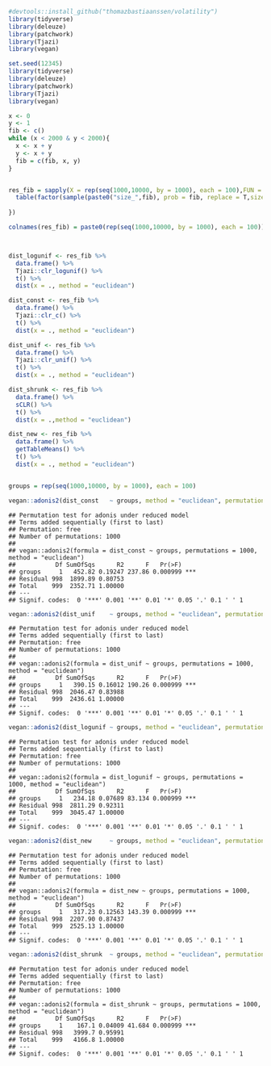 ``` r
#devtools::install_github("thomazbastiaanssen/volatility")
library(tidyverse)
library(deleuze)
library(patchwork)
library(Tjazi)
library(vegan)
```

``` r
set.seed(12345)
library(tidyverse)
library(deleuze)
library(patchwork)
library(Tjazi)
library(vegan)

x <- 0
y <- 1
fib <- c()
while (x < 2000 & y < 2000){
  x <- x + y
  y <- x + y
  fib = c(fib, x, y)
}


res_fib = sapply(X = rep(seq(1000,10000, by = 1000), each = 100),FUN = function(x){
  table(factor(sample(paste0("size_",fib), prob = fib, replace = T,size = x ),levels = paste0("size_",fib)))
  
})

colnames(res_fib) = paste0(rep(seq(1000,10000, by = 1000), each = 100))



dist_logunif <- res_fib %>%
  data.frame() %>%
  Tjazi::clr_logunif() %>%
  t() %>%
  dist(x = ., method = "euclidean")  

dist_const <- res_fib %>%  
  data.frame() %>%
  Tjazi::clr_c() %>%
  t() %>%
  dist(x = ., method = "euclidean")  

dist_unif <- res_fib %>%
  data.frame() %>%
  Tjazi::clr_unif() %>%
  t() %>%
  dist(x = ., method = "euclidean")  

dist_shrunk <- res_fib %>%
  data.frame() %>%
  sCLR() %>%
  t() %>%
  dist(x = .,method = "euclidean")

dist_new <- res_fib %>% 
  data.frame() %>%
  getTableMeans() %>%
  t() %>%
  dist(x = ., method = "euclidean")


groups = rep(seq(1000,10000, by = 1000), each = 100)

vegan::adonis2(dist_const   ~ groups, method = "euclidean", permutations = 1000)
```

    ## Permutation test for adonis under reduced model
    ## Terms added sequentially (first to last)
    ## Permutation: free
    ## Number of permutations: 1000
    ## 
    ## vegan::adonis2(formula = dist_const ~ groups, permutations = 1000, method = "euclidean")
    ##           Df SumOfSqs      R2      F   Pr(>F)    
    ## groups     1   452.82 0.19247 237.86 0.000999 ***
    ## Residual 998  1899.89 0.80753                    
    ## Total    999  2352.71 1.00000                    
    ## ---
    ## Signif. codes:  0 '***' 0.001 '**' 0.01 '*' 0.05 '.' 0.1 ' ' 1

``` r
vegan::adonis2(dist_unif    ~ groups, method = "euclidean", permutations = 1000)
```

    ## Permutation test for adonis under reduced model
    ## Terms added sequentially (first to last)
    ## Permutation: free
    ## Number of permutations: 1000
    ## 
    ## vegan::adonis2(formula = dist_unif ~ groups, permutations = 1000, method = "euclidean")
    ##           Df SumOfSqs      R2      F   Pr(>F)    
    ## groups     1   390.15 0.16012 190.26 0.000999 ***
    ## Residual 998  2046.47 0.83988                    
    ## Total    999  2436.61 1.00000                    
    ## ---
    ## Signif. codes:  0 '***' 0.001 '**' 0.01 '*' 0.05 '.' 0.1 ' ' 1

``` r
vegan::adonis2(dist_logunif ~ groups, method = "euclidean", permutations = 1000)
```

    ## Permutation test for adonis under reduced model
    ## Terms added sequentially (first to last)
    ## Permutation: free
    ## Number of permutations: 1000
    ## 
    ## vegan::adonis2(formula = dist_logunif ~ groups, permutations = 1000, method = "euclidean")
    ##           Df SumOfSqs      R2      F   Pr(>F)    
    ## groups     1   234.18 0.07689 83.134 0.000999 ***
    ## Residual 998  2811.29 0.92311                    
    ## Total    999  3045.47 1.00000                    
    ## ---
    ## Signif. codes:  0 '***' 0.001 '**' 0.01 '*' 0.05 '.' 0.1 ' ' 1

``` r
vegan::adonis2(dist_new     ~ groups, method = "euclidean", permutations = 1000)
```

    ## Permutation test for adonis under reduced model
    ## Terms added sequentially (first to last)
    ## Permutation: free
    ## Number of permutations: 1000
    ## 
    ## vegan::adonis2(formula = dist_new ~ groups, permutations = 1000, method = "euclidean")
    ##           Df SumOfSqs      R2      F   Pr(>F)    
    ## groups     1   317.23 0.12563 143.39 0.000999 ***
    ## Residual 998  2207.90 0.87437                    
    ## Total    999  2525.13 1.00000                    
    ## ---
    ## Signif. codes:  0 '***' 0.001 '**' 0.01 '*' 0.05 '.' 0.1 ' ' 1

``` r
vegan::adonis2(dist_shrunk  ~ groups, method = "euclidean", permutations = 1000)
```

    ## Permutation test for adonis under reduced model
    ## Terms added sequentially (first to last)
    ## Permutation: free
    ## Number of permutations: 1000
    ## 
    ## vegan::adonis2(formula = dist_shrunk ~ groups, permutations = 1000, method = "euclidean")
    ##           Df SumOfSqs      R2      F   Pr(>F)    
    ## groups     1    167.1 0.04009 41.684 0.000999 ***
    ## Residual 998   3999.7 0.95991                    
    ## Total    999   4166.8 1.00000                    
    ## ---
    ## Signif. codes:  0 '***' 0.001 '**' 0.01 '*' 0.05 '.' 0.1 ' ' 1

